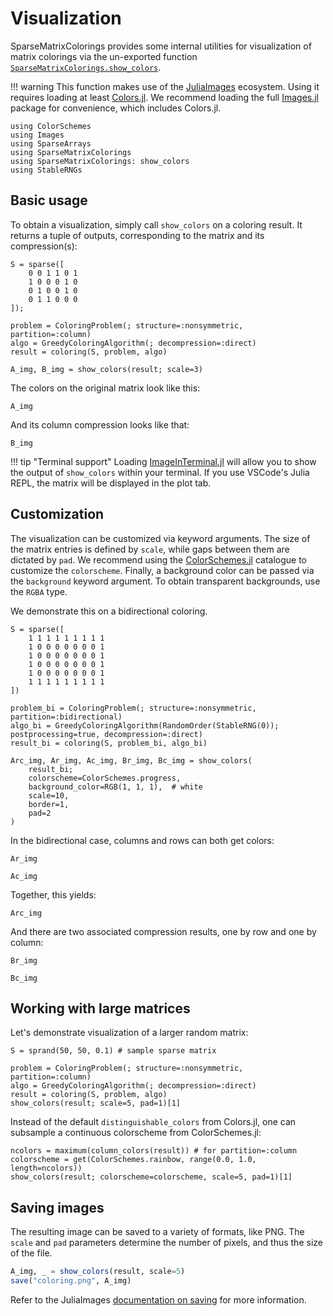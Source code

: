 # Visualization

SparseMatrixColorings provides some internal utilities for visualization of matrix colorings via the un-exported function [`SparseMatrixColorings.show_colors`](@ref).

!!! warning
    This function makes use of the [JuliaImages](https://juliaimages.org) ecosystem.
    Using it requires loading at least [Colors.jl](https://github.com/JuliaGraphics/Colors.jl).
    We recommend loading the full [Images.jl](https://github.com/JuliaImages/Images.jl) package for convenience, which includes Colors.jl.

```@example img
using ColorSchemes
using Images
using SparseArrays
using SparseMatrixColorings
using SparseMatrixColorings: show_colors
using StableRNGs
```

## Basic usage

To obtain a visualization, simply call `show_colors` on a coloring result. It returns a tuple of outputs, corresponding to the matrix and its compression(s):

```@example img
S = sparse([
    0 0 1 1 0 1
    1 0 0 0 1 0
    0 1 0 0 1 0
    0 1 1 0 0 0
]);

problem = ColoringProblem(; structure=:nonsymmetric, partition=:column)
algo = GreedyColoringAlgorithm(; decompression=:direct)
result = coloring(S, problem, algo)

A_img, B_img = show_colors(result; scale=3)
```

The colors on the original matrix look like this:

```@example img
A_img
```

And its column compression looks like that:

```@example img
B_img
```

!!! tip "Terminal support"
    Loading [ImageInTerminal.jl](https://github.com/JuliaImages/ImageInTerminal.jl) will allow you to show the output of `show_colors` within your terminal.
    If you use VSCode's Julia REPL, the matrix will be displayed in the plot tab.

## Customization

The visualization can be customized via keyword arguments.
The size of the matrix entries is defined by `scale`, while gaps between them are dictated by `pad`.
We recommend using the [ColorSchemes.jl](https://github.com/JuliaGraphics/ColorSchemes.jl) catalogue to customize the `colorscheme`.
Finally, a background color can be passed via the `background` keyword argument. To obtain transparent backgrounds, use the `RGBA` type.

We demonstrate this on a bidirectional coloring.

```@example img; continue = true
S = sparse([
    1 1 1 1 1 1 1 1 1
    1 0 0 0 0 0 0 0 1
    1 0 0 0 0 0 0 0 1
    1 0 0 0 0 0 0 0 1
    1 0 0 0 0 0 0 0 1
    1 1 1 1 1 1 1 1 1
])

problem_bi = ColoringProblem(; structure=:nonsymmetric, partition=:bidirectional)
algo_bi = GreedyColoringAlgorithm(RandomOrder(StableRNG(0)); postprocessing=true, decompression=:direct)
result_bi = coloring(S, problem_bi, algo_bi)

Arc_img, Ar_img, Ac_img, Br_img, Bc_img = show_colors(
    result_bi;
    colorscheme=ColorSchemes.progress,
    background_color=RGB(1, 1, 1),  # white
    scale=10,
    border=1,
    pad=2
)
```

In the bidirectional case, columns and rows can both get colors:

```@example img
Ar_img
```

```@example img
Ac_img
```

Together, this yields:

```@example img
Arc_img
```

And there are two associated compression results, one by row and one by column:

```@example img
Br_img
```

```@example img
Bc_img
```

## Working with large matrices

Let's demonstrate visualization of a larger random matrix:

```@example img
S = sprand(50, 50, 0.1) # sample sparse matrix

problem = ColoringProblem(; structure=:nonsymmetric, partition=:column)
algo = GreedyColoringAlgorithm(; decompression=:direct)
result = coloring(S, problem, algo)
show_colors(result; scale=5, pad=1)[1]
```

Instead of the default `distinguishable_colors` from Colors.jl, one can subsample a continuous colorscheme from ColorSchemes.jl:

```@example img
ncolors = maximum(column_colors(result)) # for partition=:column
colorscheme = get(ColorSchemes.rainbow, range(0.0, 1.0, length=ncolors))
show_colors(result; colorscheme=colorscheme, scale=5, pad=1)[1]
```

## Saving images

The resulting image can be saved to a variety of formats, like PNG.
The `scale` and `pad` parameters determine the number of pixels, and thus the size of the file.

```julia
A_img, _ = show_colors(result, scale=5)
save("coloring.png", A_img)
```

Refer to the JuliaImages [documentation on saving](https://juliaimages.org/stable/function_reference/#ref_io) for more information.

